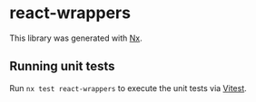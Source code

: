 # react-wrappers

This library was generated with [Nx](https://nx.dev).

## Running unit tests

Run `nx test react-wrappers` to execute the unit tests via [Vitest](https://vitest.dev/).
